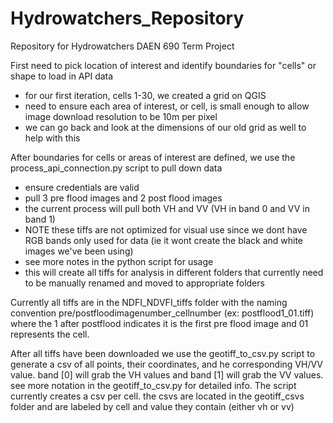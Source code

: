 # Hydrowatchers_Repository
Repository for Hydrowatchers DAEN 690 Term Project

First need to pick location of interest and identify boundaries for "cells" or shape to load in API data
- for our first iteration, cells 1-30, we created a grid on QGIS 
- need to ensure each area of interest, or cell, is small enough to allow image download resolution to be 10m per pixel
- we can go back and look at the dimensions of our old grid as well to help with this

After boundaries for cells or areas of interest are defined, we use the process_api_connection.py script to pull down data
- ensure credentials are valid
- pull 3 pre flood images and 2 post flood images 
- the current process will pull both VH and VV (VH in band 0 and VV in band 1)
- NOTE these tiffs are not optimized for visual use since we dont have RGB bands only used for data (ie it wont create the black and white images we've been using)
- see more notes in the python script for usage
- this will create all tiffs for analysis in different folders that currently need to be manually renamed and moved to appropriate folders

Currently all tiffs are in the NDFI_NDVFI_tiffs folder with the naming convention pre/postfloodimagenumber_cellnumber (ex: postflood1_01.tiff) where the 1 after postflood indicates it is the first pre flood image and 01 represents the cell.

After all tiffs have been downloaded we use the geotiff_to_csv.py script to generate a csv of all points, their coordinates, and he corresponding VH/VV value. band [0] will grab the VH values and band [1] will grab the VV values. see more notation in the geotiff_to_csv.py for detailed info.
The script currently creates a csv per cell. the csvs are located in the geotiff_csvs folder and are labeled by cell and value they contain (either vh or vv)


